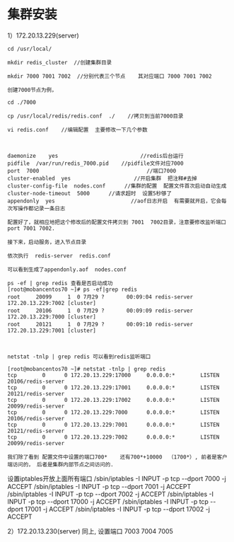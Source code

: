 # 集群安装

1）172.20.13.229(server)

    cd /usr/local/

    mkdir redis_cluster  //创建集群目录

    mkdir 7000 7001 7002  //分别代表三个节点    其对应端口 7000 7001 7002

    创建7000节点为例，

    cd ./7000

    cp /usr/local/redis/redis.conf  ./    //拷贝到当前7000目录

    vi redis.conf    //编辑配置  主要修改一下几个参数

 

    daemonize    yes                          //redis后台运行
    pidfile  /var/run/redis_7000.pid    //pidfile文件对应7000
    port  7000                                  //端口7000
    cluster-enabled  yes                    //开启集群  把注释#去掉
    cluster-config-file  nodes.conf      //集群的配置  配置文件首次启动自动生成
    cluster-node-timeout  5000      //请求超时  设置5秒够了
    appendonly  yes                        //aof日志开启  有需要就开启，它会每次写操作都记录一条日志

    配置好了，就相应地把这个修改后的配置文件拷贝到 7001  7002目录，注意要修改监听端口port 7001 7002.

    接下来，启动服务，进入节点目录

    依次执行  redis-server  redis.conf

    可以看到生成了appendonly.aof  nodes.conf
    
    ps -ef | grep redis 查看是否启动成功
    [root@mobancentos70 ~]# ps -ef|grep redis
    root     20099     1  0 7月29 ?       00:09:04 redis-server 172.20.13.229:7002 [cluster]
    root     20106     1  0 7月29 ?       00:09:09 redis-server 172.20.13.229:7000 [cluster]
    root     20121     1  0 7月29 ?       00:09:10 redis-server 172.20.13.229:7001 [cluster]

    
    
    netstat -tnlp | grep redis 可以看到redis监听端口
    
    [root@mobancentos70 ~]# netstat -tnlp | grep redis
    tcp        0      0 172.20.13.229:17000     0.0.0.0:*        LISTEN      20106/redis-server
    tcp        0      0 172.20.13.229:17001     0.0.0.0:*        LISTEN      20121/redis-server
    tcp        0      0 172.20.13.229:17002     0.0.0.0:*        LISTEN      20099/redis-server
    tcp        0      0 172.20.13.229:7000      0.0.0.0:*        LISTEN      20106/redis-server
    tcp        0      0 172.20.13.229:7001      0.0.0.0:*        LISTEN      20121/redis-server
    tcp        0      0 172.20.13.229:7002      0.0.0.0:*        LISTEN      20099/redis-server
    
    我们除了看到 配置文件中设置的端口700*    还有700*+10000  （1700*）, 前者是客户端访问的， 后者是集群内部节点之间访问的.
    
  设置iptables开放上面所有端口
  /sbin/iptables -I INPUT -p tcp --dport 7000 -j ACCEPT
  /sbin/iptables -I INPUT -p tcp --dport 7001 -j ACCEPT
  /sbin/iptables -I INPUT -p tcp --dport 7002 -j ACCEPT
  /sbin/iptables -I INPUT -p tcp --dport 17000 -j ACCEPT
  /sbin/iptables -I INPUT -p tcp --dport 17001 -j ACCEPT
  /sbin/iptables -I INPUT -p tcp --dport 17002 -j ACCEPT
    
2）172.20.13.230(server)
   同上, 设置端口  7003  7004  7005